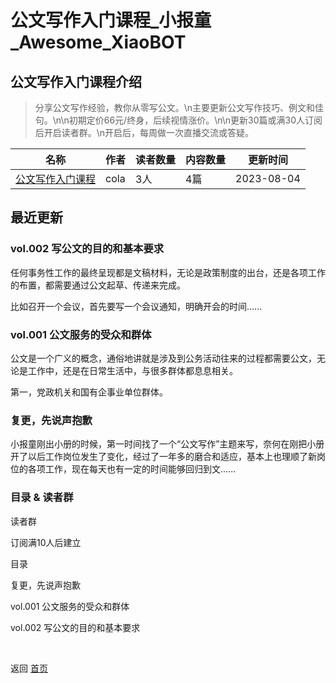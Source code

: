 # 公文写作入门课程_小报童_Awesome_XiaoBOT

## 公文写作入门课程介绍
> 分享公文写作经验，教你从零写公文。\n主要更新公文写作技巧、例文和佳句。\n\n初期定价66元/终身，后续视情涨价。\n\n更新30篇或满30人订阅后开启读者群。\n开启后，每周做一次直播交流或答疑。  
  


|名称|作者|读者数量|内容数量|更新时间|
|---|---|---|---|---|
|[公文写作入门课程](https://xiaobot.net/p/yyyds?refer=0b133df9-27dc-423b-8101-639049001c13)|cola|3人|4篇|2023-08-04|

## 最近更新
### vol.002 写公文的目的和基本要求

任何事务性工作的最终呈现都是文稿材料，无论是政策制度的出台，还是各项工作的布置，都需要通过公文起草、传递来完成。

比如召开一个会议，首先要写一个会议通知，明确开会的时间......

### vol.001 公文服务的受众和群体

公文是一个广义的概念，通俗地讲就是涉及到公务活动往来的过程都需要公文，无论是工作中，还是在日常生活中，与很多群体都息息相关。

第一，党政机关和国有企事业单位群体。

### 复更，先说声抱歉

小报童刚出小册的时候，第一时间找了一个“公文写作”主题来写，奈何在刚把小册开了以后工作岗位发生了变化，经过了一年多的磨合和适应，基本上也理顺了新岗位的各项工作，现在每天也有一定的时间能够回归到文......

### 目录 & 读者群

读者群

订阅满10人后建立

目录

复更，先说声抱歉

vol.001 公文服务的受众和群体

vol.002 写公文的目的和基本要求


<a href="https://github.com/Reno9527/awesome-xiaobot" style="color: white; text-decoration: none;">awesome-xiaobot</a>

返回 [首页](../README.md)
